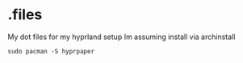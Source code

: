 # .files
My dot files for my hyprland setup
Im assuming install via archinstall

```sudo pacman -S hyprpaper ```
